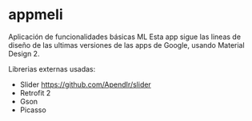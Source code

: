 # appmeli
Aplicación de funcionalidades básicas ML
Esta app sigue las lineas de diseño de las ultimas versiones de las apps de Google, usando Material Design 2.

Librerias externas usadas:
- Slider https://github.com/ApendIr/slider
- Retrofit 2
- Gson
- Picasso
